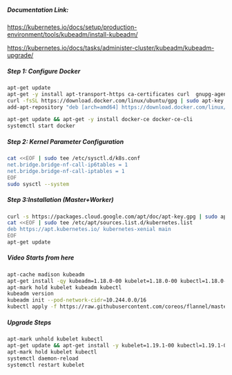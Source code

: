 ##### Documentation Link:

https://kubernetes.io/docs/setup/production-environment/tools/kubeadm/install-kubeadm/

https://kubernetes.io/docs/tasks/administer-cluster/kubeadm/kubeadm-upgrade/

##### Step 1: Configure Docker
```sh
apt-get update
apt-get -y install apt-transport-https ca-certificates curl  gnupg-agent software-properties-common
curl -fsSL https://download.docker.com/linux/ubuntu/gpg | sudo apt-key add -
add-apt-repository "deb [arch=amd64] https://download.docker.com/linux/ubuntu $(lsb_release -cs) stable"

apt-get update && apt-get -y install docker-ce docker-ce-cli
systemctl start docker
```

##### Step 2: Kernel Parameter Configuration
```sh
cat <<EOF | sudo tee /etc/sysctl.d/k8s.conf
net.bridge.bridge-nf-call-ip6tables = 1
net.bridge.bridge-nf-call-iptables = 1
EOF
sudo sysctl --system
```

##### Step 3:Installation (Master+Worker)
```sh
curl -s https://packages.cloud.google.com/apt/doc/apt-key.gpg | sudo apt-key add -
cat <<EOF | sudo tee /etc/apt/sources.list.d/kubernetes.list
deb https://apt.kubernetes.io/ kubernetes-xenial main
EOF
apt-get update
```

##### Video Starts from here
```sh
apt-cache madison kubeadm
apt-get install -qy kubeadm=1.18.0-00 kubelet=1.18.0-00 kubectl=1.18.0-00
apt-mark hold kubelet kubeadm kubectl
kubeadm version
kubeadm init --pod-network-cidr=10.244.0.0/16
kubectl apply -f https://raw.githubusercontent.com/coreos/flannel/master/Documentation/kube-flannel.yml
```

##### Upgrade Steps

```sh
apt-mark unhold kubelet kubectl
apt-get update && apt-get install -y kubelet=1.19.1-00 kubectl=1.19.1-00
apt-mark hold kubelet kubectl
systemctl daemon-reload
systemctl restart kubelet
```
